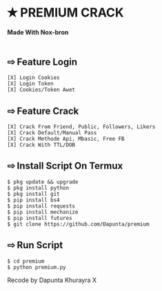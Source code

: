 # ✭ PREMIUM CRACK
#### Made With Nox-bron
```

```
## ⇨  Feature Login
```
[X] Login Cookies  
[X] Login Token  
[X] Cookies/Token Awet  
```
## ⇨  Feature Crack
```
[X] Crack From Friend, Public, Followers, Likers    
[X] Crack Default/Manual Pass  
[X] Crack Methode Api, Mbasic, Free FB  
[X] Crack With TTL/DOB  
```
## ⇨  Install Script On Termux
```
$ pkg update && upgrade  
$ pkg install python  
$ pkg install git  
$ pip install bs4  
$ pip install requests  
$ pip install mechanize  
$ pip install futures  
$ git clone https://github.com/Dapunta/premium  
```
## ⇨  Run Script
```
$ cd premium  
$ python premium.py  
```
Recode by Dapunta Khurayra X
```
